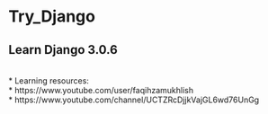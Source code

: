 # Try_Django
## Learn Django 3.0.6
<br/>
* Learning resources: <br/>
  * https://www.youtube.com/user/faqihzamukhlish<br/>
  * https://www.youtube.com/channel/UCTZRcDjjkVajGL6wd76UnGg<br/>
